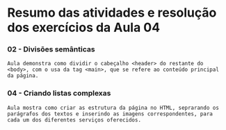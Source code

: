 # Resumo das atividades e resolução dos exercícios da Aula 04 #

### 02 - Divisões semânticas ###
    Aula demonstra como dividir o cabeçalho <header> do restante do <body>, com o usa da tag <main>, que se refere ao conteúdo principal da página.


### 04 - Criando listas complexas ###
    Aula mostra como criar as estrutura da página no HTML, seprarando os parágrafos dos textos e inserindo as imagens correspondentes, para cada um dos diferentes serviços oferecidos.